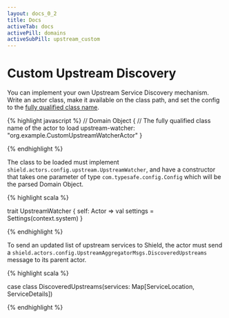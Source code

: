 ```yaml
---
layout: docs_0_2
title: Docs
activeTab: docs
activePill: domains
activeSubPill: upstream_custom
---
```

# Custom Upstream Discovery

You can implement your own Upstream Service Discovery mechanism.  Write an actor class, make it available on the class path, and
set the config to the [fully qualified class name](https://docs.oracle.com/javase/tutorial/java/package/namingpkgs.html).

{% highlight javascript %}
// Domain Object
{
  // The fully qualified class name of the actor to load
  upstream-watcher: "org.example.CustomUpstreamWatcherActor"
}

{% endhighlight %}

The class to be loaded must implement `shield.actors.config.upstream.UpstreamWatcher`, and have a constructor that takes
one parameter of type `com.typesafe.config.Config` which will be the parsed Domain Object.

{% highlight scala %}

trait UpstreamWatcher { self: Actor =>
  val settings = Settings(context.system)
}

{% endhighlight %}

To send an updated list of upstream services to Shield, the actor must send a `shield.actors.config.UpstreamAggregatorMsgs.DiscoveredUpstreams`
message to its parent actor.


{% highlight scala %}

case class DiscoveredUpstreams(services: Map[ServiceLocation, ServiceDetails])

{% endhighlight %}
